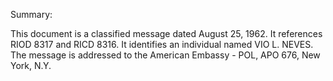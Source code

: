 Summary:

This document is a classified message dated August 25, 1962. It references RIOD 8317 and RICD 8316. It identifies an individual named VIO L. NEVES. The message is addressed to the American Embassy - POL, APO 676, New York, N.Y.
